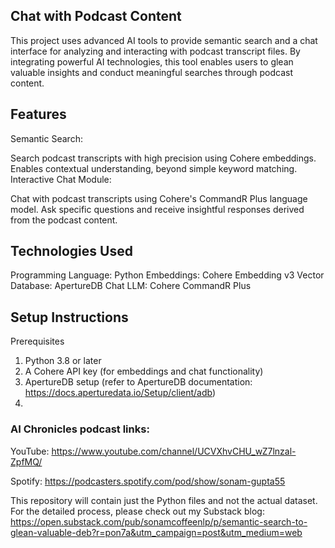 ## Chat with Podcast Content
This project uses advanced AI tools to provide semantic search and a chat interface for analyzing and interacting with podcast transcript files. By integrating powerful AI technologies, this tool enables users to glean valuable insights and conduct meaningful searches through podcast content.

## Features
Semantic Search:

Search podcast transcripts with high precision using Cohere embeddings.
Enables contextual understanding, beyond simple keyword matching.
Interactive Chat Module:

Chat with podcast transcripts using Cohere's CommandR Plus language model.
Ask specific questions and receive insightful responses derived from the podcast content.

## Technologies Used
Programming Language: Python
Embeddings: Cohere Embedding v3
Vector Database: ApertureDB
Chat LLM: Cohere CommandR Plus

## Setup Instructions
Prerequisites
1. Python 3.8 or later
2. A Cohere API key (for embeddings and chat functionality)
3. ApertureDB setup (refer to ApertureDB documentation: https://docs.aperturedata.io/Setup/client/adb)
4. 
### AI Chronicles podcast links:

YouTube: https://www.youtube.com/channel/UCVXhvCHU_wZ7lnzal-ZpfMQ/

Spotify: https://podcasters.spotify.com/pod/show/sonam-gupta55

This repository will contain just the Python files and not the actual dataset. For the detailed process, please check out my Substack blog: https://open.substack.com/pub/sonamcoffeenlp/p/semantic-search-to-glean-valuable-deb?r=pon7a&utm_campaign=post&utm_medium=web
